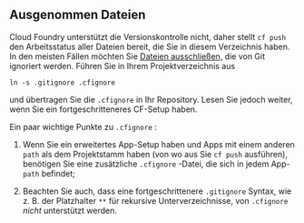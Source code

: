 ## Ausgenommen Dateien

Cloud Foundry unterstützt die Versionskontrolle nicht, daher stellt `cf push` den Arbeitsstatus aller Dateien bereit, die Sie in diesem Verzeichnis haben. In den meisten Fällen möchten Sie [Dateien ausschließen,](https://docs.cloudfoundry.org/devguide/deploy-apps/prepare-to-deploy.html#exclude) die von Git ignoriert werden. Führen Sie in Ihrem Projektverzeichnis aus

`ln -s .gitignore .cfignore`

und übertragen Sie die `.cfignore` in Ihr Repository. Lesen Sie jedoch weiter, wenn Sie ein fortgeschritteneres CF-Setup haben.

Ein paar wichtige Punkte zu `.cfignore` :

1. Wenn Sie ein erweitertes App-Setup haben und Apps mit einem anderen `path` als dem Projektstamm haben (von wo aus Sie `cf push` ausführen), benötigen Sie eine zusätzliche `.cfignore` -Datei, die sich in jedem App- `path` befindet;

2. Beachten Sie auch, dass eine fortgeschrittenere `.gitignore` Syntax, wie z. B. der Platzhalter `**` für rekursive Unterverzeichnisse, von `.cfignore` *nicht* unterstützt werden.
